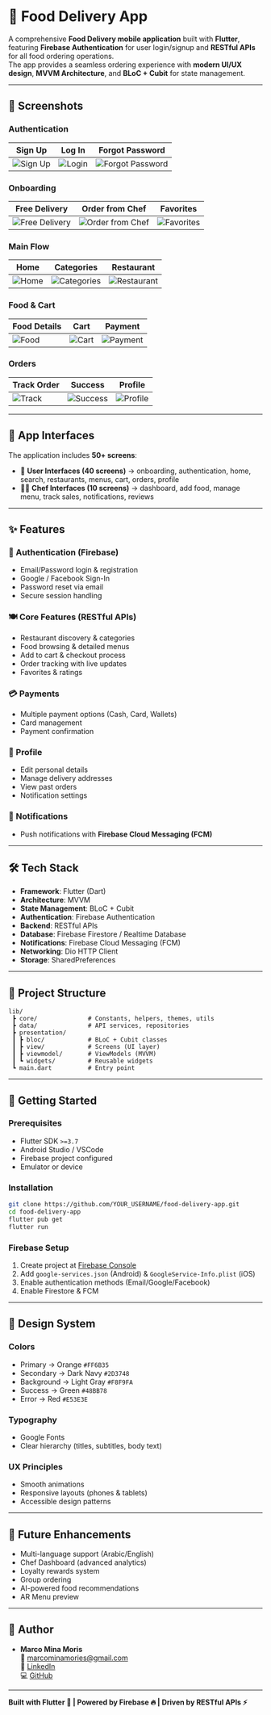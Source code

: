 # 🍕 Food Delivery App

A comprehensive **Food Delivery mobile application** built with **Flutter**, featuring **Firebase Authentication** for user login/signup and **RESTful APIs** for all food ordering operations.  
The app provides a seamless ordering experience with **modern UI/UX design**, **MVVM Architecture**, and **BLoC + Cubit** for state management.

---

## 📱 Screenshots

### Authentication
| Sign Up | Log In | Forgot Password |
|---------|---------|-----------------|
| ![Sign Up](screenshots/signup.png) | ![Login](screenshots/login.png) | ![Forgot Password](screenshots/forgot-password.png) |

### Onboarding
| Free Delivery | Order from Chef | Favorites |
|---------------|-----------------|-----------|
| ![Free Delivery](screenshots/onboarding-1.png) | ![Order from Chef](screenshots/onboarding-2.png) | ![Favorites](screenshots/onboarding-3.png) |

### Main Flow
| Home | Categories | Restaurant |
|------|------------|------------|
| ![Home](screenshots/home.png) | ![Categories](screenshots/categories.png) | ![Restaurant](screenshots/restaurant.png) |

### Food & Cart
| Food Details | Cart | Payment |
|--------------|------|---------|
| ![Food](screenshots/food.png) | ![Cart](screenshots/cart.png) | ![Payment](screenshots/payment.png) |

### Orders
| Track Order | Success | Profile |
|-------------|---------|---------|
| ![Track](screenshots/track.png) | ![Success](screenshots/success.png) | ![Profile](screenshots/profile.png) |

---

## 🎨 App Interfaces

The application includes **50+ screens**:

- 👤 **User Interfaces (40 screens)** → onboarding, authentication, home, search, restaurants, menus, cart, orders, profile  
- 👨‍🍳 **Chef Interfaces (10 screens)** → dashboard, add food, manage menu, track sales, notifications, reviews  


---

## ✨ Features

### 🔐 Authentication (Firebase)
- Email/Password login & registration  
- Google / Facebook Sign-In  
- Password reset via email  
- Secure session handling  

### 🍽️ Core Features (RESTful APIs)
- Restaurant discovery & categories  
- Food browsing & detailed menus  
- Add to cart & checkout process  
- Order tracking with live updates  
- Favorites & ratings  

### 💳 Payments
- Multiple payment options (Cash, Card, Wallets)  
- Card management  
- Payment confirmation  

### 👤 Profile
- Edit personal details  
- Manage delivery addresses  
- View past orders  
- Notification settings  

### 🔔 Notifications
- Push notifications with **Firebase Cloud Messaging (FCM)**  

---

## 🛠️ Tech Stack

- **Framework**: Flutter (Dart)  
- **Architecture**: MVVM  
- **State Management**: BLoC + Cubit  
- **Authentication**: Firebase Authentication  
- **Backend**: RESTful APIs  
- **Database**: Firebase Firestore / Realtime Database  
- **Notifications**: Firebase Cloud Messaging (FCM)  
- **Networking**: Dio HTTP Client  
- **Storage**: SharedPreferences  

---

## 📂 Project Structure

```
lib/
 ┣ core/              # Constants, helpers, themes, utils
 ┣ data/              # API services, repositories
 ┣ presentation/
 ┃ ┣ bloc/            # BLoC + Cubit classes
 ┃ ┣ view/            # Screens (UI layer)
 ┃ ┣ viewmodel/       # ViewModels (MVVM)
 ┃ ┗ widgets/         # Reusable widgets
 ┗ main.dart          # Entry point
```

---

## 🚀 Getting Started

### Prerequisites
- Flutter SDK `>=3.7`
- Android Studio / VSCode
- Firebase project configured
- Emulator or device

### Installation
```bash
git clone https://github.com/YOUR_USERNAME/food-delivery-app.git
cd food-delivery-app
flutter pub get
flutter run
```

### Firebase Setup
1. Create project at [Firebase Console](https://console.firebase.google.com)  
2. Add `google-services.json` (Android) & `GoogleService-Info.plist` (iOS)  
3. Enable authentication methods (Email/Google/Facebook)  
4. Enable Firestore & FCM  

---

## 🎨 Design System

### Colors
- Primary → Orange `#FF6B35`  
- Secondary → Dark Navy `#2D3748`  
- Background → Light Gray `#F8F9FA`  
- Success → Green `#48BB78`  
- Error → Red `#E53E3E`  

### Typography
- Google Fonts  
- Clear hierarchy (titles, subtitles, body text)  

### UX Principles
- Smooth animations  
- Responsive layouts (phones & tablets)  
- Accessible design patterns  

---

## 🔮 Future Enhancements
- Multi-language support (Arabic/English)  
- Chef Dashboard (advanced analytics)  
- Loyalty rewards system  
- Group ordering  
- AI-powered food recommendations  
- AR Menu preview  

---

## 👤 Author
- **Marco Mina Moris**  
  📧 [marcominamories@gmail.com](mailto:marcominamories@gmail.com)  
  🔗 [LinkedIn](https://www.linkedin.com/in/marco-mina-515369262)  
  💻 [GitHub](https://github.com/MARCO-Develper)  

---

**Built with Flutter 💙 | Powered by Firebase 🔥 | Driven by RESTful APIs ⚡**
